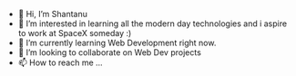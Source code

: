 - 👋 Hi, I’m Shantanu
- 👀 I’m interested in learning all the modern day technologies and i aspire to work at SpaceX someday :)
- 🌱 I’m currently learning Web Development right now.
- 💞️ I’m looking to collaborate on Web Dev projects 
- 📫 How to reach me ...

<!---
ShantanuWebDev/ShantanuWebDev is a ✨ special ✨ repository because its `README.md` (this file) appears on your GitHub profile.
You can click the Preview link to take a look at your changes.
--->
